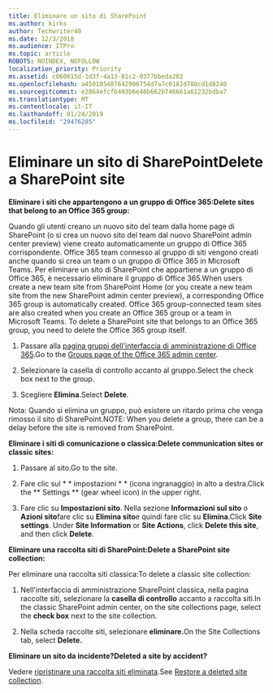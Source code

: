 ```yaml
---
title: Eliminare un sito di SharePoint
ms.author: kirks
author: Techwriter40
ms.date: 12/3/2018
ms.audience: ITPro
ms.topic: article
ROBOTS: NOINDEX, NOFOLLOW
localization_priority: Priority
ms.assetid: c060815d-1d3f-4a13-81c2-0377bbeda202
ms.openlocfilehash: a450105487642906754d7a7c0182d788cd1d8240
ms.sourcegitcommit: e2864efcfb493b6e46b662b746661a61232bdba7
ms.translationtype: MT
ms.contentlocale: it-IT
ms.lasthandoff: 01/24/2019
ms.locfileid: "29476285"
---
```

# <a name="delete-a-sharepoint-site"></a><span data-ttu-id="e30da-102">Eliminare un sito di SharePoint</span><span class="sxs-lookup"><span data-stu-id="e30da-102">Delete a SharePoint site</span></span>

 <span data-ttu-id="e30da-103">**Eliminare i siti che appartengono a un gruppo di Office 365:**</span><span class="sxs-lookup"><span data-stu-id="e30da-103">**Delete sites that belong to an Office 365 group:**</span></span>
  
<span data-ttu-id="e30da-p101">Quando gli utenti creano un nuovo sito del team dalla home page di SharePoint (o si crea un nuovo sito del team dal nuovo SharePoint admin center preview) viene creato automaticamente un gruppo di Office 365 corrispondente. Office 365 team connesso al gruppo di siti vengono creati anche quando si crea un team o un gruppo di Office 365 in Microsoft Teams. Per eliminare un sito di SharePoint che appartiene a un gruppo di Office 365, è necessario eliminare il gruppo di Office 365.</span><span class="sxs-lookup"><span data-stu-id="e30da-p101">When users create a new team site from SharePoint Home (or you create a new team site from the new SharePoint admin center preview), a corresponding Office 365 group is automatically created. Office 365 group-connected team sites are also created when you create an Office 365 group or a team in Microsoft Teams. To delete a SharePoint site that belongs to an Office 365 group, you need to delete the Office 365 group itself.</span></span> 
  
1. <span data-ttu-id="e30da-107">Passare alla [pagina gruppi dell'interfaccia di amministrazione di Office 365](https://portal.office.com/adminportal/home#/groups).</span><span class="sxs-lookup"><span data-stu-id="e30da-107">Go to the [Groups page of the Office 365 admin center](https://portal.office.com/adminportal/home#/groups).</span></span>
  
2. <span data-ttu-id="e30da-108">Selezionare la casella di controllo accanto al gruppo.</span><span class="sxs-lookup"><span data-stu-id="e30da-108">Select the check box next to the group.</span></span>
  
3. <span data-ttu-id="e30da-109">Scegliere **Elimina**.</span><span class="sxs-lookup"><span data-stu-id="e30da-109">Select **Delete**.</span></span> 
  
<span data-ttu-id="e30da-110">Nota: Quando si elimina un gruppo, può esistere un ritardo prima che venga rimosso il sito di SharePoint.</span><span class="sxs-lookup"><span data-stu-id="e30da-110">NOTE: When you delete a group, there can be a delay before the site is removed from SharePoint.</span></span>
  
 <span data-ttu-id="e30da-111">**Eliminare i siti di comunicazione o classica:**</span><span class="sxs-lookup"><span data-stu-id="e30da-111">**Delete communication sites or classic sites:**</span></span>
  
1. <span data-ttu-id="e30da-112">Passare al sito.</span><span class="sxs-lookup"><span data-stu-id="e30da-112">Go to the site.</span></span>
  
2. <span data-ttu-id="e30da-113">Fare clic sul \* \* impostazioni \* \* (icona ingranaggio) in alto a destra.</span><span class="sxs-lookup"><span data-stu-id="e30da-113">Click the \*\* Settings \*\* (gear wheel icon) in the upper right.</span></span> 
  
3. <span data-ttu-id="e30da-p102">Fare clic su **Impostazioni sito**. Nella sezione **Informazioni sul sito** o **Azioni sito**fare clic su **Elimina sito**e quindi fare clic su **Elimina**.</span><span class="sxs-lookup"><span data-stu-id="e30da-p102">Click **Site settings**. Under **Site Information** or **Site Actions**, click **Delete this site**, and then click **Delete**.</span></span> 
  
 <span data-ttu-id="e30da-116">**Eliminare una raccolta siti di SharePoint:**</span><span class="sxs-lookup"><span data-stu-id="e30da-116">**Delete a SharePoint site collection:**</span></span>
  
<span data-ttu-id="e30da-117">Per eliminare una raccolta siti classica:</span><span class="sxs-lookup"><span data-stu-id="e30da-117">To delete a classic site collection:</span></span>
  
1. <span data-ttu-id="e30da-118">Nell'interfaccia di amministrazione SharePoint classica, nella pagina raccolte siti, selezionare la **casella di controllo** accanto a raccolta siti.</span><span class="sxs-lookup"><span data-stu-id="e30da-118">In the classic SharePoint admin center, on the site collections page, select the **check box** next to the site collection.</span></span> 
  
2. <span data-ttu-id="e30da-119">Nella scheda raccolte siti, selezionare **eliminare.**</span><span class="sxs-lookup"><span data-stu-id="e30da-119">On the Site Collections tab, select **Delete.**</span></span>
  
 <span data-ttu-id="e30da-120">**Eliminare un sito da incidente?**</span><span class="sxs-lookup"><span data-stu-id="e30da-120">**Deleted a site by accident?**</span></span>
  
<span data-ttu-id="e30da-121">Vedere [ripristinare una raccolta siti eliminata](https://go.microsoft.com/fwlink/?linkid=867660).</span><span class="sxs-lookup"><span data-stu-id="e30da-121">See [Restore a deleted site collection](https://go.microsoft.com/fwlink/?linkid=867660).</span></span>
  

